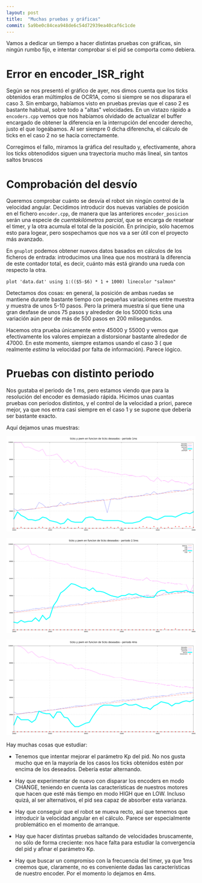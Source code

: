 ```yaml
---
layout: post
title:  "Muchas pruebas y gráficas"
commit: 5a9be0c84cea948de6c54d72939ea40caf6c1cde
---
```

Vamos a dedicar un tiempo a hacer distintas pruebas con gráficas, sin
ningún rumbo fijo, e intentar comprobar si el pid se comporta como debiera.

# Error en encoder_ISR_right

Según se nos presentó el gráfico de ayer, nos dimos cuenta que los ticks obtenidos
eran múltimplos de OCR1A, como si siempre se nos disparara el caso 3. Sin embargo,
habíamos visto en pruebas previas que el caso 2 es bastante habitual, sobre todo
a "altas" velocidades. En un vistazo rápido a `encoders.cpp` vemos que nos habíamos
olvidado de actualizar el buffer encargado de obtener la diferencia en la interrupción
del encoder derecho, justo el que logeábamos. Al ser siempre
0 dicha diferencha, el cálculo de ticks en el caso 2 no se hacía correctamente.

Corregimos el fallo, miramos la gráfica del resultado y, efectivamente, ahora los
ticks obtenodidos siguen una trayectoria mucho más lineal, sin tantos saltos bruscos

# Comprobación del desvío

Queremos comprobar cuánto se desvía el robot sin ningún control de la velocidad angular.
Decidimos introducir dos nuevas variables de posición en el fichero `encoder.cpp`, de
manera que las anteriores `encoder_posicion` serán una especie de _cuentakilómetros parcial_, que 
se encarga de resetear el timer, y la otra acumula el total de la posición. En principio, sólo
hacemos esto para logear, pero sospechamos que nos va a ser útil con el proyecto más avanzado.

En `gnuplot` podemos obtener nuevos datos basados en cálculos de los ficheros de entrada: introducimos
una línea  que nos mostrará la diferencia de este contador total, es decir, cuánto más está girando
una rueda con respecto la otra.
```
plot 'data.dat' using 1:(($5-$6) * 1 + 1000) linecolor "salmon"
```

Detectamos dos cosas: en general, la posición de ambas ruedas se mantiene durante bastante tiempo
con pequeñas variaciones entre muestra y muestra de unos 5-10 pasos. Pero la primera muestra sí
que tiene una gran desfase de unos 75 pasos y alrededor de los 50000 ticks una variación aún peor
de más de 500 pasos en 200 milisegundos.

Hacemos otra prueba únicamente entre 45000 y 55000 y vemos que efectivamente los valores empiezan
a distorsionar bastante alrededor de 47000. En este momento, siempre estamos usando el caso 3 (
que realmente _estima_ la velocidad por falta de información). Parece lógico.

# Pruebas con distinto periodo

Nos gustaba el periodo de 1 ms, pero estamos viendo que para la resolución del encoder 
es demasiado rápida. Hicimos unas cuantas pruebas con periodos distintos, y el control de la velocidad a priori, parece mejor,
ya que nos entra casi siempre en el caso 1 y se supone que debería ser bastante exacto.

Aquí dejamos unas muestras:

![1ms](  ../assets/2019-01-10-grafica_1ms.png)

![25ms](  ../assets/2019-01-10-grafica_25ms.png)

![4ms](  ../assets/2019-01-10-grafica_4ms.png)

Hay muchas cosas que estudiar:

- Tenemos que intentar mejorar el parámetro Kp del pid. No nos gusta mucho que en la mayoría de
los casos los ticks obtenidos estén por encima de los deseados. Debería estar alternando.

- Hay que experimentar de nuevo con disparar los encoders en modo CHANGE, teniendo en cuenta
las características de nuestros motores que hacen que esté más tiempo en modo HIGH que en LOW. Incluso
quizá, al ser alternativos, el pid sea capaz de absorber esta varianza.

- Hay que conseguir que el robot se mueva recto, así que tenemos que introducir
la velocidad angular en el cálculo. Parece ser especialmente problemático en el momento de arranque.

- Hay que hacer distintas pruebas saltando de velocidades bruscamente, no sólo de forma creciente: nos
hace falta para estudiar la convergencia del pid y afinar el parámetro Kp.

- Hay que buscar un compromiso con la frecuencia del timer, ya que 1ms creemos que, claramente,
no es conveniente dadas las características de nuestro encoder. Por el momento lo dejamos en 4ms.
